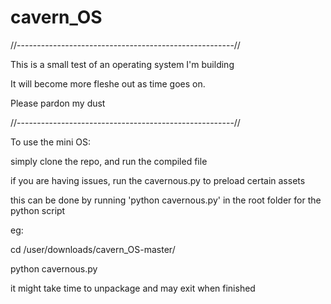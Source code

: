 # cavern_OS

//------------------------------------------------------//

This is a small test of an operating system I'm building

It will become more fleshe out as time goes on.

Please pardon my dust

//------------------------------------------------------//


To use the mini OS:

simply clone the repo, and run the compiled file

if you are having issues, run the cavernous.py to preload certain assets

this can be done by running 'python cavernous.py' in the root folder for the python script

eg:

cd /user/downloads/cavern_OS-master/

python cavernous.py

it might take time to unpackage and may exit when finished



